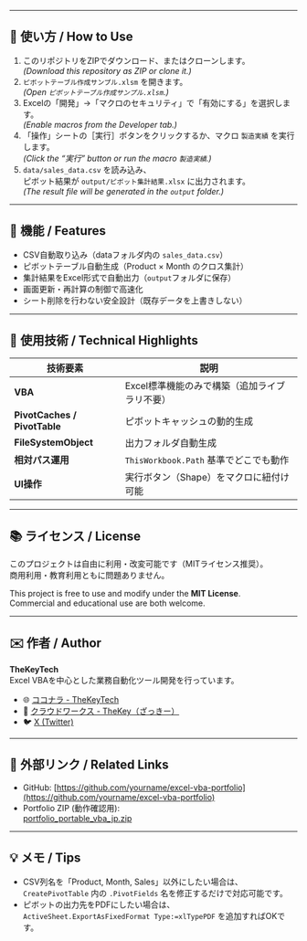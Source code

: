 
---

## 🚀 使い方 / How to Use

1. このリポジトリをZIPでダウンロード、またはクローンします。  
   *(Download this repository as ZIP or clone it.)*
2. `ピボットテーブル作成サンプル.xlsm` を開きます。  
   *(Open `ピボットテーブル作成サンプル.xlsm`.)*
3. Excelの「開発」→「マクロのセキュリティ」で「有効にする」を選択します。  
   *(Enable macros from the Developer tab.)*
4. 「操作」シートの［実行］ボタンをクリックするか、マクロ `製造実績` を実行します。  
   *(Click the “実行” button or run the macro `製造実績`.)*
5. `data/sales_data.csv` を読み込み、  
   ピボット結果が `output/ピボット集計結果.xlsx` に出力されます。  
   *(The result file will be generated in the `output` folder.)*

---

## 🧩 機能 / Features
- CSV自動取り込み（dataフォルダ内の `sales_data.csv`）  
- ピボットテーブル自動生成（Product × Month のクロス集計）  
- 集計結果をExcel形式で自動出力（`output`フォルダに保存）  
- 画面更新・再計算の制御で高速化  
- シート削除を行わない安全設計（既存データを上書きしない）

---

## 🧠 使用技術 / Technical Highlights
| 技術要素 | 説明 |
|-----------|------|
| **VBA** | Excel標準機能のみで構築（追加ライブラリ不要） |
| **PivotCaches / PivotTable** | ピボットキャッシュの動的生成 |
| **FileSystemObject** | 出力フォルダ自動生成 |
| **相対パス運用** | `ThisWorkbook.Path` 基準でどこでも動作 |
| **UI操作** | 実行ボタン（Shape）をマクロに紐付け可能 |

---

## 📚 ライセンス / License
このプロジェクトは自由に利用・改変可能です（MITライセンス推奨）。  
商用利用・教育利用ともに問題ありません。  

This project is free to use and modify under the **MIT License**.  
Commercial and educational use are both welcome.

---

## ✉️ 作者 / Author
**TheKeyTech**  
Excel VBAを中心とした業務自動化ツール開発を行っています。  
- 🌐 [ココナラ - TheKeyTech](https://coconala.com/users/5628967)  
- 💼 [クラウドワークス - TheKey（ざっきー）](https://crowdworks.jp/public/employees/6577899)  
- 🐦 [X (Twitter)](https://x.com/TheKeyTech)

---

## 🔗 外部リンク / Related Links
- GitHub: [https://github.com/yourname/excel-vba-portfolio](https://github.com/yourname/excel-vba-portfolio)
- Portfolio ZIP (動作確認用):  
  [portfolio_portable_vba_jp.zip](https://github.com/yourname/excel-vba-portfolio/releases)

---

## 💡 メモ / Tips
- CSV列名を「Product, Month, Sales」以外にしたい場合は、  
  `CreatePivotTable` 内の `.PivotFields` 名を修正するだけで対応可能です。  
- ピボットの出力先をPDFにしたい場合は、  
  `ActiveSheet.ExportAsFixedFormat Type:=xlTypePDF` を追加すればOKです。
